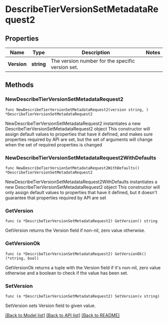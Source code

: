 # DescribeTierVersionSetMetadataRequest2

## Properties

Name | Type | Description | Notes
------------ | ------------- | ------------- | -------------
**Version** | **string** | The version number for the specific version set. | 

## Methods

### NewDescribeTierVersionSetMetadataRequest2

`func NewDescribeTierVersionSetMetadataRequest2(version string, ) *DescribeTierVersionSetMetadataRequest2`

NewDescribeTierVersionSetMetadataRequest2 instantiates a new DescribeTierVersionSetMetadataRequest2 object
This constructor will assign default values to properties that have it defined,
and makes sure properties required by API are set, but the set of arguments
will change when the set of required properties is changed

### NewDescribeTierVersionSetMetadataRequest2WithDefaults

`func NewDescribeTierVersionSetMetadataRequest2WithDefaults() *DescribeTierVersionSetMetadataRequest2`

NewDescribeTierVersionSetMetadataRequest2WithDefaults instantiates a new DescribeTierVersionSetMetadataRequest2 object
This constructor will only assign default values to properties that have it defined,
but it doesn't guarantee that properties required by API are set

### GetVersion

`func (o *DescribeTierVersionSetMetadataRequest2) GetVersion() string`

GetVersion returns the Version field if non-nil, zero value otherwise.

### GetVersionOk

`func (o *DescribeTierVersionSetMetadataRequest2) GetVersionOk() (*string, bool)`

GetVersionOk returns a tuple with the Version field if it's non-nil, zero value otherwise
and a boolean to check if the value has been set.

### SetVersion

`func (o *DescribeTierVersionSetMetadataRequest2) SetVersion(v string)`

SetVersion sets Version field to given value.



[[Back to Model list]](../README.md#documentation-for-models) [[Back to API list]](../README.md#documentation-for-api-endpoints) [[Back to README]](../README.md)


